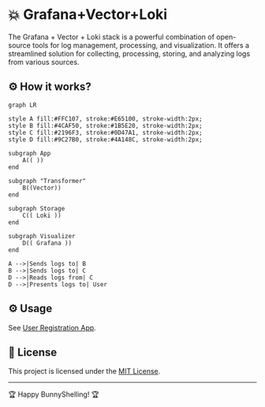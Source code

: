 # 💥 Grafana+Vector+Loki

The Grafana + Vector + Loki stack is a powerful combination of open-source tools for log management, processing, and visualization. It offers a streamlined solution for collecting, processing, storing, and analyzing logs from various sources.

## ⚙️ How it works?

```mermaid
graph LR

style A fill:#FFC107, stroke:#E65100, stroke-width:2px;
style B fill:#4CAF50, stroke:#1B5E20, stroke-width:2px;
style C fill:#2196F3, stroke:#0D47A1, stroke-width:2px;
style D fill:#9C27B0, stroke:#4A148C, stroke-width:2px;

subgraph App
    A(( ))
end

subgraph "Transformer"
    B((Vector))
end

subgraph Storage
    C(( Loki ))
end

subgraph Visualizer
    D(( Grafana ))
end

A -->|Sends logs to| B
B -->|Sends logs to| C
D -->|Reads logs from| C
D -->|Presents logs to| User
```

## ⚙️  Usage
See [User Registration App](../../../examples/user_registration_app).

## 📄 License
This project is licensed under the [MIT License](../../LICENSE).

---

🏆 Happy BunnyShelling! 🏆

